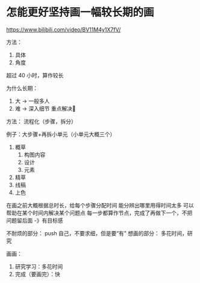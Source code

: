 # 怎能更好坚持画一幅较长期的画

https://www.bilibili.com/video/BV11M4y1X7fV/

方法： 
1. 具体
2. 角度

超过 40 小时，算作较长

为什么长期：
1. 大 -> 一般多人
2. 难 -> 深入细节 重点解决🌟

方法： 流程化（步骤，拆分）

例子：大步骤+再拆小单元（小单元大概三个）
1. 概草
    1. 构图内容
    2. 设计
    3. 元素
2. 精草
3. 线稿
4. 上色

在画之前大概根据总时长，给每个步骤分配时间
能分辨出哪里用得时间太多
可以帮助在某个时间内解决某个问题点
每一步都算作节点，完成了再做下一个，不把问题留后面 -》有目标感

不耐烦的部分： push 自己，不要求细，但是要“有”
想画的部分： 多花时间，研究


画画： 
1. 研究学习：多花时间
2. 完成（要画完）：快


